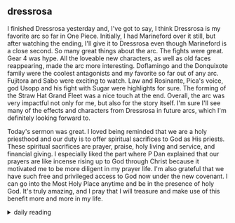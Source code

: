 ## dressrosa

I finished Dressrosa yesterday and, I've got to say, I think Dressrosa is my favorite arc so far in One Piece. Initially, I had Marineford over it still, but after watching the ending, I'll give it to Dressrosa even though Marineford is a close second. So many great things about the arc. The fights were great. Gear 4 was hype. All the loveable new characters, as well as old faces reappearing, made the arc more interesting. Doflamingo and the Donquixote family were the coolest antagonists and my favorite so far out of any arc. Fujitora and Sabo were exciting to watch. Law and Rosinante, Pica's voice, god Usopp and his fight with Sugar were highlights for sure. The forming of the Straw Hat Grand Fleet was a nice touch at the end. Overall, the arc was very impactful not only for me, but also for the story itself. I'm sure I'll see many of the effects and characters from Dressrosa in future arcs, which I'm definitely looking forward to.

Today's sermon was great. I loved being reminded that we are a holy priesthood and our duty is to offer spiritual sacrifices to God as His priests. These spiritual sacrifices are prayer, praise, holy living and service, and financial giving. I especially liked the part where P Dan explained that our prayers are like incense rising up to God through Christ because it motivated me to be more diligent in my prayer life. I'm also grateful that we have such free and privileged access to God now under the new covenant. I can go into the Most Holy Place anytime and be in the presence of holy God. It's truly amazing, and I pray that I will treasure and make use of this benefit more and more in my life.

<details markdown="1">
<summary>daily reading</summary>

| {{ page.date | date: "%B %-d, %Y" }} |
| :-------------: |
| [Deut. 12; Ps. 97-98; Isa. 40; Rev. 10]({% link _Bible/Bible-year-1.md %}) |
| [WCF 12; WLC 79-83; WSC 43-44]({% link _westminster/westminster-month-1.md %}) |
| [The Athanasian Creed](https://threeforms.org/the-athanasian-creed/) |

</details>